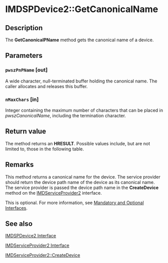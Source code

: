 # IMDSPDevice2::GetCanonicalName

## Description

The **GetCanonicalPName** method gets the canonical name of a device.

## Parameters

### `pwszPnPName` [out]

A wide character, null-terminated buffer holding the canonical name. The caller allocates and releases this buffer.

### `nMaxChars` [in]

Integer containing the maximum number of characters that can be placed in *pwszCanonicalName*, including the termination character.

## Return value

The method returns an **HRESULT**. Possible values include, but are not limited to, those in the following table.

## Remarks

This method returns a canonical name for the device. The service provider should return the device path name of the device as its canonical name. The service provider is passed the device path name in the **CreateDevice** method on the [IMDServiceProvider2](https://learn.microsoft.com/windows/desktop/api/mswmdm/nn-mswmdm-imdserviceprovider2) interface.

This is optional. For more information, see [Mandatory and Optional Interfaces](https://learn.microsoft.com/windows/desktop/WMDM/mandatory-and-optional-interfaces).

## See also

[IMDSPDevice2 Interface](https://learn.microsoft.com/windows/desktop/api/mswmdm/nn-mswmdm-imdspdevice2)

[IMDServiceProvider2 Interface](https://learn.microsoft.com/windows/desktop/api/mswmdm/nn-mswmdm-imdserviceprovider2)

[IMDServiceProvider2::CreateDevice](https://learn.microsoft.com/windows/desktop/api/mswmdm/nf-mswmdm-imdserviceprovider2-createdevice)